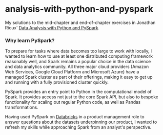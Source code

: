 # analysis-with-python-and-pyspark


My solutions to the mid-chapter and end-of-chapter exercises in Jonathan Rioux' [Data Analysis with Python and PySpark](https://www.manning.com/books/data-analysis-with-python-and-pyspark).

### Why learn PySpark? 

To prepare for tasks where data becomes too large to work with locally, I wanted to learn how to use at least one distributed computing framework reasonably well, and Spark remains a popular choice in the data science and data analytics community. All three major cloud providers (Amazon Web Services, Google Cloud Platform and Microsoft Azure) have a managed Spark cluster as part of their offerings, making it easy to get up and running with a fully provisioned cluster quickly.

PySpark provides an entry point to Python in the computational model of Spark. It provides access not just to the core Spark API, but also to bespoke functionality for scaling out regular Python code, as well as Pandas transformations.

Having used PySpark on [Databricks](https://www.databricks.com/) in a product management role to answer questions about the datasets underpinning our product, I wanted to refresh my skills while approaching Spark from an analyst's perspective.